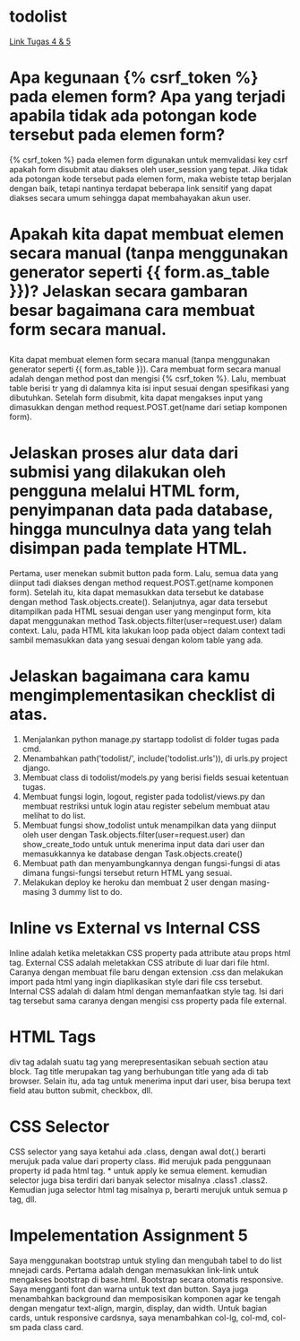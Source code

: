 # todolist
[Link Tugas 4 & 5](https://shannon-tugas2-pbp.herokuapp.com/todolist/)

# Apa kegunaan {% csrf_token %} pada elemen form? Apa yang terjadi apabila tidak ada potongan kode tersebut pada elemen form?
{% csrf_token %} pada elemen form digunakan untuk memvalidasi key csrf apakah form disubmit atau diakses oleh user_session yang tepat. Jika tidak ada potongan kode tersebut pada elemen form, maka webiste tetap berjalan dengan baik, tetapi nantinya terdapat beberapa link sensitif yang dapat diakses secara umum sehingga dapat membahayakan akun user.

# Apakah kita dapat membuat elemen <form> secara manual (tanpa menggunakan generator seperti {{ form.as_table }})? Jelaskan secara gambaran besar bagaimana cara membuat form secara manual.
Kita dapat membuat elemen form secara manual (tanpa menggunakan generator seperti {{ form.as_table }}). Cara membuat form secara manual adalah dengan method post dan mengisi {% csrf_token %}. Lalu, membuat table berisi tr yang di dalamnya kita isi input sesuai dengan spesifikasi yang dibutuhkan. Setelah form disubmit, kita dapat mengakses input yang dimasukkan dengan method request.POST.get(name dari setiap komponen form).

# Jelaskan proses alur data dari submisi yang dilakukan oleh pengguna melalui HTML form, penyimpanan data pada database, hingga munculnya data yang telah disimpan pada template HTML.
Pertama, user menekan submit button pada form. Lalu, semua data yang diinput tadi diakses dengan method request.POST.get(name komponen form). Setelah itu, kita dapat memasukkan data tersebut ke database dengan method Task.objects.create(). Selanjutnya, agar data tersebut ditampilkan pada HTML sesuai dengan user yang menginput form, kita dapat menggunakan method Task.objects.filter(user=request.user) dalam context. Lalu, pada HTML kita lakukan loop pada object dalam context tadi sambil memasukkan data yang sesuai dengan kolom table yang ada.

# Jelaskan bagaimana cara kamu mengimplementasikan checklist di atas.
1. Menjalankan python manage.py startapp todolist di folder tugas pada cmd.
2. Menambahkan path('todolist/', include('todolist.urls')), di urls.py project django.
3. Membuat class di todolist/models.py yang berisi fields sesuai ketentuan tugas.
4. Membuat fungsi login, logout, register pada todolist/views.py dan membuat restriksi untuk login atau register sebelum membuat atau melihat to do list.
5. Membuat fungsi show_todolist untuk menampilkan data yang diinput oleh user dengan Task.objects.filter(user=request.user) dan show_create_todo untuk untuk menerima input data dari user dan memasukkannya ke database dengan Task.objects.create()
6. Membuat path dan menyambungkannya dengan fungsi-fungsi di atas dimana fungsi-fungsi tersebut return HTML yang sesuai.
7. Melakukan deploy ke heroku dan membuat 2 user dengan masing-masing 3 dummy list to do.

# Inline vs External vs Internal CSS
Inline adalah ketika meletakkan CSS property pada attribute atau props html tag. External CSS adalah meletakkan CSS atribute di luar dari file html. Caranya dengan membuat file baru dengan extension .css dan melakukan import pada html yang ingin diaplikasikan style dari file css tersebut. Internal CSS adalah di dalam html dengan memanfaatkan style tag. Isi dari tag tersebut sama caranya dengan mengisi css property pada file external.

# HTML Tags
div tag adalah suatu tag yang merepresentasikan sebuah section atau block. Tag title merupakan tag yang berhubungan title yang ada di tab browser. Selain itu, ada tag untuk menerima input dari user, bisa berupa text field atau button submit, checkbox, dll.

# CSS Selector
CSS selector yang saya ketahui ada .class, dengan awal dot(.) berarti merujuk pada value dari property class. #id merujuk pada penggunaan property id pada html tag. * untuk apply ke semua element. kemudian selector juga bisa terdiri dari banyak selector misalnya .class1 .class2. Kemudian juga selector html tag misalnya p, berarti merujuk untuk semua p tag, dll.

# Impelementation Assignment 5
Saya menggunakan bootstrap untuk styling dan mengubah tabel to do list mnejadi cards. Pertama adalah dengan memasukkan link-link untuk mengakses bootstrap di base.html. Bootstrap secara otomatis responsive. Saya mengganti font dan warna untuk text dan button. Saya juga menambahkan background dan memposisikan komponen agar ke tengah dengan mengatur text-align, margin, display, dan width. Untuk bagian cards, untuk responsive cardsnya, saya menambahkan col-lg, col-md, col-sm pada class card.